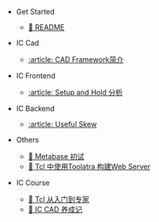 - Get Started

  - [:thought_balloon: README](README.md)

- IC Cad

  - [:article: CAD Framework简介](iccad/cad_framework.md)

- IC Frontend

  - [:article: Setup and Hold 分析](icfe/setup_hold.md)

- IC Backend

  - [:article: Useful Skew](icbe/useful_skew.md)

- Others

  - [:key: Metabase 初试](other/use_metabase.md)
  - [:key: Tcl 中使用Toolatra 构建Web Server](other/use_toolatra.md)

- IC Course

  - [:book: Tcl 从入门到专家](ictcl/README.md)
  - [:book: IC CAD 养成记](ictcl/README.md)
